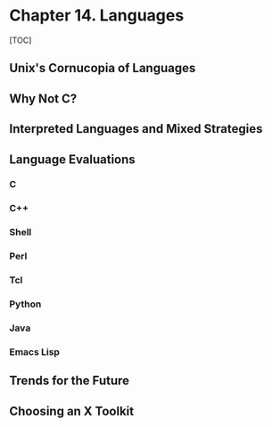 # Chapter 14. Languages

[TOC]

## Unix's Cornucopia of Languages

## Why Not C?

## Interpreted Languages and Mixed Strategies

## Language Evaluations

### C

### C++

### Shell

### Perl

### Tcl

### Python

### Java

### Emacs Lisp

## Trends for the Future

## Choosing an X Toolkit
